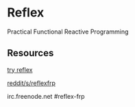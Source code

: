 Reflex
======
Practical Functional Reactive Programming

Resources
---------
[try reflex](https://github.com/ryantrinkle/try-reflex)

[reddit/s/reflexfrp](http://www.reddit.com/r/reflexfrp)

irc.freenode.net #reflex-frp
